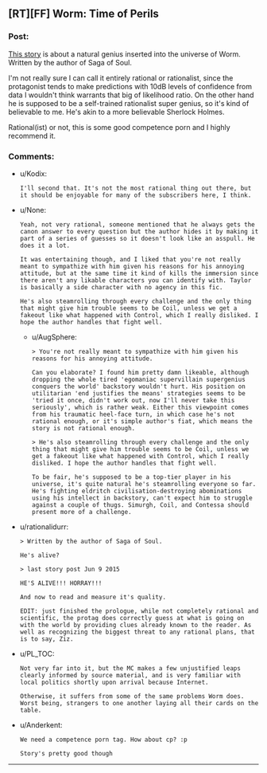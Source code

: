 ## [RT][FF] Worm: Time of Perils

### Post:

[This story](https://forums.sufficientvelocity.com/threads/worm-time-of-perils-worm-oc.5344) is about a natural genius inserted into the universe of Worm. Written by the author of Saga of Soul.

I'm not really sure I can call it entirely rational or rationalist, since the protagonist tends to make predictions with 10dB levels of confidence from data I wouldn't think warrants that big of likelihood ratio. On the other hand he is supposed to be a self-trained rationalist super genius, so it's kind of believable to me. He's akin to a more believable Sherlock Holmes.

Rational(ist) or not, this is some good competence porn and I highly recommend it.

### Comments:

- u/Kodix:
  ```
  I'll second that. It's not the most rational thing out there, but it should be enjoyable for many of the subscribers here, I think.
  ```

- u/None:
  ```
  Yeah, not very rational, someone mentioned that he always gets the canon answer to every question but the author hides it by making it part of a series of guesses so it doesn't look like an asspull. He does it a lot.

  It was entertaining though, and I liked that you're not really meant to sympathize with him given his reasons for his annoying attitude, but at the same time it kind of kills the immersion since there aren't any likable characters you can identify with. Taylor is basically a side character with no agency in this fic.

  He's also steamrolling through every challenge and the only thing that might give him trouble seems to be Coil, unless we get a fakeout like what happened with Control, which I really disliked. I hope the author handles that fight well.
  ```

  - u/AugSphere:
    ```
    > You're not really meant to sympathize with him given his reasons for his annoying attitude.

    Can you elaborate? I found him pretty damn likeable, although dropping the whole tired 'egomaniac supervillain supergenius conquers the world' backstory wouldn't hurt. His position on utilitarian 'end justifies the means' strategies seems to be 'tried it once, didn't work out, now I'll never take this seriously', which is rather weak. Either this viewpoint comes from his traumatic heel-face turn, in which case he's not rational enough, or it's simple author's fiat, which means the story is not rational enough.

    > He's also steamrolling through every challenge and the only thing that might give him trouble seems to be Coil, unless we get a fakeout like what happened with Control, which I really disliked. I hope the author handles that fight well.

    To be fair, he's supposed to be a top-tier player in his universe, it's quite natural he's steamrolling everyone so far. He's fighting eldritch civilisation-destroying abominations using his intellect in backstory, can't expect him to struggle against a couple of thugs. Simurgh, Coil, and Contessa should present more of a challenge.
    ```

- u/rationalidurr:
  ```
  > Written by the author of Saga of Soul.

  He's alive?

  > last story post Jun 9 2015

  HE'S ALIVE!!! HORRAY!!!

  And now to read and measure it's quality.

  EDIT: just finished the prologue, while not completely rational and scientific, the protag does correctly guess at what is going on with the world by providing clues already known to the reader. As well as recognizing the biggest threat to any rational plans, that is to say, Ziz.
  ```

- u/PL_TOC:
  ```
  Not very far into it, but the MC makes a few unjustified leaps clearly informed by source material, and is very familiar with local politics shortly upon arrival because Internet. 

  Otherwise, it suffers from some of the same problems Worm does. Worst being, strangers to one another laying all their cards on the table.
  ```

- u/Anderkent:
  ```
  We need a competence porn tag. How about cp? :p

  Story's pretty good though
  ```

---

